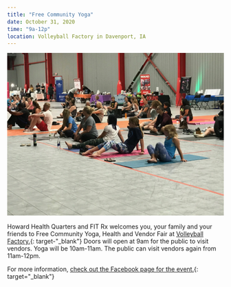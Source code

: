 ```yaml
---
title: "Free Community Yoga"
date: October 31, 2020
time: "9a-12p"
location: Volleyball Factory in Davenport, IA
---
```

![Community Yoga Event - June 2020](/assets/images/events/free-community-yoga-june2020.jpg)

Howard Health Quarters and FIT Rx welcomes you, your family and your friends to Free Community Yoga, Health and Vendor Fair at [Volleyball Factory.](https://www.facebook.com/Volleyball-Factory-210489642885689/?ref=gs&eid=ARBf4verxLSb5V4UOG3RjrX5twG5BD6p0Rgre0Mr_vtevqwEtymgoppl-Y1HsFHah0strYPgc8LCMMpf&fref=gs&dti=2494456113939283&hc_location=group){: target-"_blank"} Doors will open at 9am for the public to visit vendors. Yoga will be 10am-11am. The public can visit vendors again from 11am-12pm.

For more information, [check out the Facebook page for the event.](https://www.facebook.com/events/s/free-community-yoga-health-ven/187164729375072/){: target="_blank"}